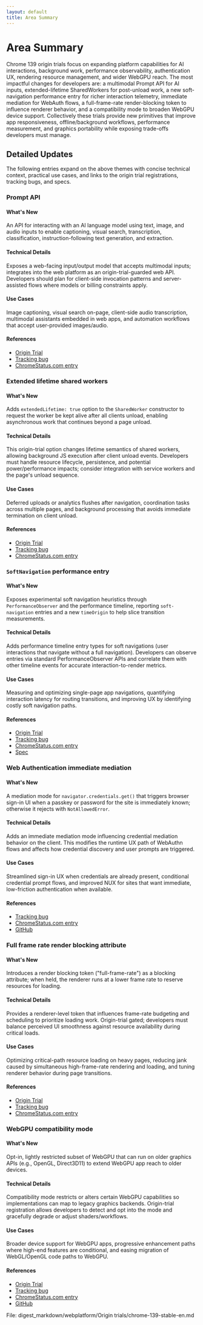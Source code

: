 ```yaml
---
layout: default
title: Area Summary
---
```


# Area Summary

Chrome 139 origin trials focus on expanding platform capabilities for AI interactions, background work, performance observability, authentication UX, rendering resource management, and wider WebGPU reach. The most impactful changes for developers are: a multimodal Prompt API for AI inputs, extended-lifetime SharedWorkers for post-unload work, a new soft-navigation performance entry for richer interaction telemetry, immediate mediation for WebAuth flows, a full-frame-rate render-blocking token to influence renderer behavior, and a compatibility mode to broaden WebGPU device support. Collectively these trials provide new primitives that improve app responsiveness, offline/background workflows, performance measurement, and graphics portability while exposing trade-offs developers must manage.

## Detailed Updates

The following entries expand on the above themes with concise technical context, practical use cases, and links to the origin trial registrations, tracking bugs, and specs.

### Prompt API

#### What's New
An API for interacting with an AI language model using text, image, and audio inputs to enable captioning, visual search, transcription, classification, instruction-following text generation, and extraction.

#### Technical Details
Exposes a web-facing input/output model that accepts multimodal inputs; integrates into the web platform as an origin-trial-guarded web API. Developers should plan for client-side invocation patterns and server-assisted flows where models or billing constraints apply.

#### Use Cases
Image captioning, visual search on-page, client-side audio transcription, multimodal assistants embedded in web apps, and automation workflows that accept user-provided images/audio.

#### References
- [Origin Trial](https://developer.chrome.com/origintrials/#/register_trial/2533837740349325313)
- [Tracking bug](https://issues.chromium.org/issues/417530643)
- [ChromeStatus.com entry](https://chromestatus.com/feature/5134603979063296)

### Extended lifetime shared workers

#### What's New
Adds `extendedLifetime: true` option to the `SharedWorker` constructor to request the worker be kept alive after all clients unload, enabling asynchronous work that continues beyond a page unload.

#### Technical Details
This origin-trial option changes lifetime semantics of shared workers, allowing background JS execution after client unload events. Developers must handle resource lifecycle, persistence, and potential power/performance impacts; consider integration with service workers and the page's unload sequence.

#### Use Cases
Deferred uploads or analytics flushes after navigation, coordination tasks across multiple pages, and background processing that avoids immediate termination on client unload.

#### References
- [Origin Trial](https://developer.chrome.com/origintrials/#/register_trial/3056255297124302849)
- [Tracking bug](https://issues.chromium.org/issues/400473072)
- [ChromeStatus.com entry](https://chromestatus.com/feature/5138641357373440)

### `SoftNavigation` performance entry

#### What's New
Exposes experimental soft navigation heuristics through `PerformanceObserver` and the performance timeline, reporting `soft-navigation` entries and a new `timeOrigin` to help slice transition measurements.

#### Technical Details
Adds performance timeline entry types for soft navigations (user interactions that navigate without a full navigation). Developers can observe entries via standard PerformanceObserver APIs and correlate them with other timeline events for accurate interaction-to-render metrics.

#### Use Cases
Measuring and optimizing single-page app navigations, quantifying interaction latency for routing transitions, and improving UX by identifying costly soft navigation paths.

#### References
- [Origin Trial](https://developer.chrome.com/origintrials#/view_trial/21392098230009857)
- [Tracking bug](https://issues.chromium.org/issues/1338390)
- [ChromeStatus.com entry](https://chromestatus.com/feature/5144837209194496)
- [Spec](https://wicg.github.io/soft-navigations)

### Web Authentication immediate mediation

#### What's New
A mediation mode for `navigator.credentials.get()` that triggers browser sign-in UI when a passkey or password for the site is immediately known; otherwise it rejects with `NotAllowedError`.

#### Technical Details
Adds an immediate mediation mode influencing credential mediation behavior on the client. This modifies the runtime UX path of WebAuthn flows and affects how credential discovery and user prompts are triggered.

#### Use Cases
Streamlined sign-in UX when credentials are already present, conditional credential prompt flows, and improved NUX for sites that want immediate, low-friction authentication when available.

#### References
- [Tracking bug](https://issues.chromium.org/issues/408002783)
- [ChromeStatus.com entry](https://chromestatus.com/feature/5164322780872704)
- [GitHub](https://github.com/w3c/webauthn/pull/2291)

### Full frame rate render blocking attribute

#### What's New
Introduces a render blocking token ("full-frame-rate") as a blocking attribute; when held, the renderer runs at a lower frame rate to reserve resources for loading.

#### Technical Details
Provides a renderer-level token that influences frame-rate budgeting and scheduling to prioritize loading work. Origin-trial gated; developers must balance perceived UI smoothness against resource availability during critical loads.

#### Use Cases
Optimizing critical-path resource loading on heavy pages, reducing jank caused by simultaneous high-frame-rate rendering and loading, and tuning renderer behavior during page transitions.

#### References
- [Origin Trial](https://developer.chrome.com/origintrials/#/register_trial/3578672853899280385)
- [Tracking bug](https://issues.chromium.org/issues/397832388)
- [ChromeStatus.com entry](https://chromestatus.com/feature/5207202081800192)

### WebGPU compatibility mode

#### What's New
Opt-in, lightly restricted subset of WebGPU that can run on older graphics APIs (e.g., OpenGL, Direct3D11) to extend WebGPU app reach to older devices.

#### Technical Details
Compatibility mode restricts or alters certain WebGPU capabilities so implementations can map to legacy graphics backends. Origin-trial registration allows developers to detect and opt into the mode and gracefully degrade or adjust shaders/workflows.

#### Use Cases
Broader device support for WebGPU apps, progressive enhancement paths where high-end features are conditional, and easing migration of WebGL/OpenGL code paths to WebGPU.

#### References
- [Origin Trial](https://developer.chrome.com/origintrials/#/register_trial/1489002626799370241)
- [Tracking bug](https://issues.chromium.org/issues/40266903)
- [ChromeStatus.com entry](https://chromestatus.com/feature/6436406437871616)
- [GitHub](https://github.com/gpuweb/gpuweb/blob/main/proposals/compatibility-mode.md)

File: digest_markdown/webplatform/Origin trials/chrome-139-stable-en.md
